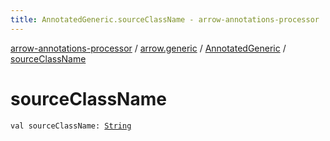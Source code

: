 ```yaml
---
title: AnnotatedGeneric.sourceClassName - arrow-annotations-processor
---
```


[arrow-annotations-processor](../../index.html) / [arrow.generic](../index.html) / [AnnotatedGeneric](index.html) / [sourceClassName](./source-class-name.html)

# sourceClassName

`val sourceClassName: `[`String`](https://kotlinlang.org/api/latest/jvm/stdlib/kotlin/-string/index.html)
